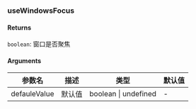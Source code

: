 ### useWindowsFocus

#### Returns
`boolean`: 窗口是否聚焦

#### Arguments
|参数名|描述|类型|默认值|
|---|---|---|---|
|defauleValue|默认值|boolean \| undefined |-|
